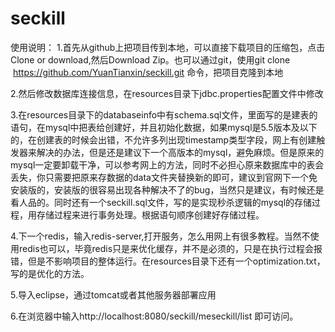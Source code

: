 # seckill
使用说明：
1.首先从github上把项目传到本地，可以直接下载项目的压缩包，点击Clone or download,然后Download Zip。也可以通过git，使用git clone  https://github.com/YuanTianxin/seckill.git 命令，把项目克隆到本地

2.然后修改数据库连接信息，在resources目录下jdbc.properties配置文件中修改

3.在resources目录下的databaseinfo中有schema.sql文件，里面写的是建表的语句，在mysql中把表给创建好，并且初始化数据，如果mysql是5.5版本及以下的，在创建表的时候会出错，不允许多列出现timestamp类型字段，网上有创建触发器来解决的办法，但是还是建议下一个高版本的mysql，避免麻烦。但是原来的mysql一定要卸载干净，可以参考网上的方法，同时不必担心原来数据库中的表会丢失，你只需要把原来存数据的data文件夹替换新的即可，建议到官网下一个免安装版的，安装版的很容易出现各种解决不了的bug，当然只是建议，有时候还是看人品的。同时还有一个seckill.sql文件，写的是实现秒杀逻辑的mysql的存储过程，用存储过程来进行事务处理。根据语句顺序创建好存储过程。

4.下一个redis，输入redis-server,打开服务，怎么用网上有很多教程。当然不使用redis也可以，毕竟redis只是来优化缓存，并不是必须的，只是在执行过程会报错，但是不影响项目的整体运行。在resources目录下还有一个optimization.txt，写的是优化的方法。

5.导入eclipse，通过tomcat或者其他服务器部署应用

6.在浏览器中输入http://localhost:8080/seckill/meseckill/list 即可访问。
